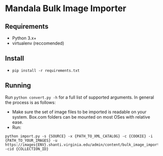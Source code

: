 # Mandala Bulk Image Importer

## Requirements
- Python 3.x+
- virtualenv (reccomended)

## Install
-   `pip install -r requirements.txt`

## Running 
Run `python convert.py -h` for a full list of supported arguments. In general the process is as follows:
- Make sure the set of image files to be imported is readable on your system. Box.com folders can be mounted on most OSes with relative ease.
- Run:
```
python import.py -s {SOURCE} -x {PATH_TO_XML_CATALOG} -c {COOKIE} -i {PATH_TO_YOUR_IMAGES} -u https://images{ENV}.shanti.virginia.edu/admin/content/bulk_image_import/api -cid {COLLECTION_ID}
```
